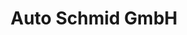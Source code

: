 ---
title: "Auto Schmid GmbH"
url: /hoehenkirchen-siegertsbrunn/auto-schmid-gmbh/
shop: Autowerkstatt
---